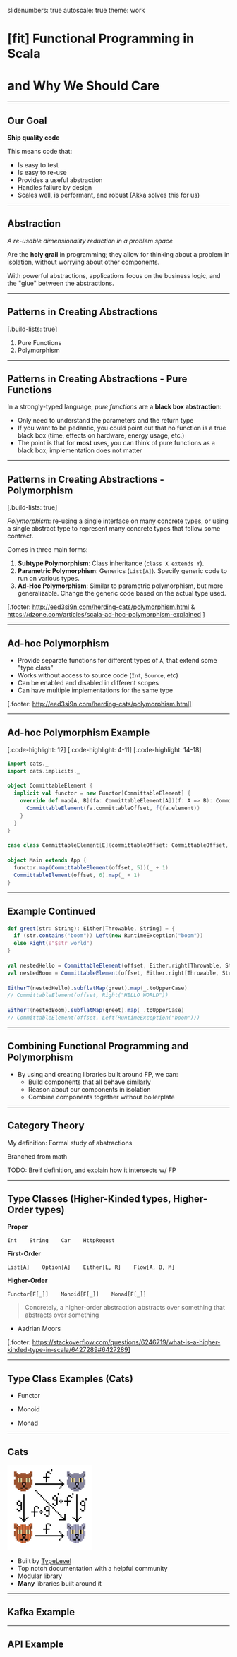 slidenumbers: true
autoscale: true
theme: work

# [fit] Functional Programming in Scala 
# and Why We Should Care

---

## Our Goal

**Ship quality code**

This means code that:

* Is easy to test
* Is easy to re-use
* Provides a useful abstraction
* Handles failure by design
* Scales well, is performant, and robust (Akka solves this for us)

---

## Abstraction

*A re-usable dimensionality reduction in a problem space*

Are the **holy grail** in programming; they allow for thinking about a problem in isolation, without worrying about other components.

With powerful abstractions, applications focus on the business logic, and the "glue" between the abstractions.

---

## Patterns in Creating Abstractions
[.build-lists: true]

1. Pure Functions
2. Polymorphism

---

## Patterns in Creating Abstractions - Pure Functions

In a strongly-typed language, *pure functions* are a **black box abstraction**:

* Only need to understand the parameters and the return type
* If you want to be pedantic, you could point out that no function is a true black box (time, effects on hardware, energy usage, etc.)
* The point is that for **most** uses, you can think of pure functions as a black box; implementation does not matter

---

## Patterns in Creating Abstractions - Polymorphism
[.build-lists: true]

*Polymorphism*: re-using a single interface on many concrete types, or using a single abstract type to represent many concrete types that follow some contract.


Comes in three main forms:

1. **Subtype Polymorphism**: Class inheritance (`class X extends Y`).
2. **Parametric Polymorphism**: Generics (`List[A]`). Specify generic code to run on various types.
3. **Ad-Hoc Polymorphism**: Similar to parametric polymorphism, but more generalizable. Change the generic code based on the actual type used.

[.footer:  http://eed3si9n.com/herding-cats/polymorphism.html & https://dzone.com/articles/scala-ad-hoc-polymorphism-explained ]

---

## Ad-hoc Polymorphism

* Provide separate functions for different types of `A`, that extend some "type class"
* Works without access to source code (`Int`, `Source`, etc)
* Can be enabled and disabled in different scopes
* Can have multiple implementations for the same type

[.footer:  http://eed3si9n.com/herding-cats/polymorphism.html]

---

## Ad-hoc Polymorphism Example

[.code-highlight: 12]
[.code-highlight: 4-11]
[.code-highlight: 14-18]

```scala
import cats._
import cats.implicits._

object CommittableElement {
  implicit val functor = new Functor[CommittableElement] {
    override def map[A, B](fa: CommittableElement[A])(f: A => B): CommittableElement[B] = {
      CommittableElement(fa.committableOffset, f(fa.element))
    }
  }
}

case class CommittableElement[E](committableOffset: CommittableOffset, element: E)

object Main extends App {
  functor.map(CommittableElement(offset, 5))(_ + 1)
  CommittableElement(offset, 6).map(_ + 1)
}
```

---

## Example Continued

```scala
def greet(str: String): Either[Throwable, String] = {
  if (str.contains("boom")) Left(new RuntimeException("boom"))
  else Right(s"$str world")
}

val nestedHello = CommittableElement(offset, Either.right[Throwable, String]("hello"))
val nestedBoom = CommittableElement(offset, Either.right[Throwable, String]("boom"))

EitherT(nestedHello).subflatMap(greet).map(_.toUpperCase)
// CommittableElement(offset, Right("HELLO WORLD"))

EitherT(nestedBoom).subflatMap(greet).map(_.toUpperCase)
// CommittableElement(offset, Left(RuntimeException("boom")))
```

---

## Combining Functional Programming and Polymorphism

* By using and creating libraries built around FP, we can:
  * Build components that all behave similarly
  * Reason about our components in isolation
  * Combine components together without boilerplate

---

## Category Theory

My definition: Formal study of abstractions

Branched from math

TODO: Breif definition, and explain how it intersects w/ FP

---

## Type Classes (Higher-Kinded types, Higher-Order types)

**Proper**
```
Int    String    Car    HttpRequst
```
**First-Order**
```
List[A]    Option[A]    Either[L, R]    Flow[A, B, M]
```
**Higher-Order**
```
Functor[F[_]]    Monoid[F[_]]    Monad[F[_]]
```

> Concretely, a higher-order abstraction abstracts over something that abstracts over something
- Aadrian Moors

[.footer: https://stackoverflow.com/questions/6246719/what-is-a-higher-kinded-type-in-scala/6427289#6427289]

---

## Type Class Examples (Cats)

* Functor

* Monoid

* Monad

---

## Cats

![right](images/cats2.png)

* Built by [TypeLevel](https://typelevel.org/)
* Top notch documentation with a helpful community
* Modular library
* **Many** libraries built around it

---

## Kafka Example

---

## API Example

